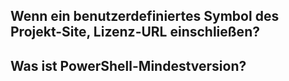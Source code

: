 

## Wenn ein benutzerdefiniertes Symbol des Projekt-Site, Lizenz-URL einschließen?


## Was ist PowerShell-Mindestversion?


<!--HONumber=Oct16_HO1-->


